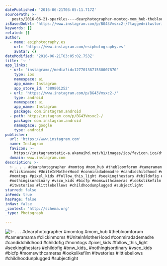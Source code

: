 ```yaml
---
datePublished: '2016-06-21T03:05:11.717Z'
sourcePath: >-
  _posts/2016-06-21-sparkles----dearphotographer-momtog-mom_hub-thebloomforum-c.md
isBasedOnUrl: 'https://www.instagram.com/p/BG43Vmsxc2-/?tagged=itwstories'
keywords: []
related: []
author:
  - name: esiphotography.es
    url: 'https://www.instagram.com/esiphotography.es'
    avatar: {}
dateModified: '2016-06-21T03:05:02.753Z'
title: '✨ '
app_links:
  - url: 'instagram://media?id=1277013871580007870'
    type: ios
    namespace: ai
    app_name: Instagram
    app_store_id: '389801252'
  - url: 'https://www.instagram.com/p/BG43Vmsxc2-/'
    type: android
    namespace: ai
    app_name: Instagram
    package: com.instagram.android
  - path: https/instagram.com/p/BG43Vmsxc2-/
    package: com.instagram.android
    namespace: google
    type: android
publisher:
  url: 'https://www.instagram.com'
  name: Instagram
  favicon: >-
    https://instagramstatic-a.akamaihd.net/h1/images/ico/favicon.ico/dfa85bb1fd63.ico
  domain: www.instagram.com
description: >-
  ✨ . . . #dearphotographer #momtog #mom_hub #thebloomforum #cameramama
  #clickinmoms #UniteInMotherHood #conmiradademadre #candidchildhood #childofig
  #momtogs #pixel_kids #follow_this_light #seekingthestars #childofig #bnw_kids_
  #nothingisordinary #vsco_kids #bicfp #momswithcameras #lookslikefilm
  #itwstories #littlebellows #childhoodunplugged #subjectlight
starred: false
inFeed: true
hasPage: false
inNav: false
_context: 'http://schema.org'
_type: Photograph

---
```

![✨ . . . #dearphotographer #momtog #mom_hub #thebloomforum #cameramama #clickinmoms #UniteInMotherHood #conmiradademadre #candidchildhood #childofig #momtogs #pixel_kids #follow_this_light #seekingthestars #childofig #bnw_kids_ #nothingisordinary #vsco_kids #bicfp #momswithcameras #lookslikefilm #itwstories #littlebellows #childhoodunplugged #subjectlight](https://imgflo.herokuapp.com/graph/vahj1ThiexotieMo/3dd56df6d5d84a6455cdab85996b45cf/croprotate.jpg?cropheight=432&cropwidth=640&degrees=0&input=https%3A%2F%2Fscontent.cdninstagram.com%2Ft51.2885-15%2Fs640x640%2Fsh0.08%2Fe35%2F13395094_1758726574364519_173403540_n.jpg%3Fig_cache_key%3DMTI3NzAxMzg3MTU4MDAwNzg3MA%253D%253D.2&x=0&y=104)